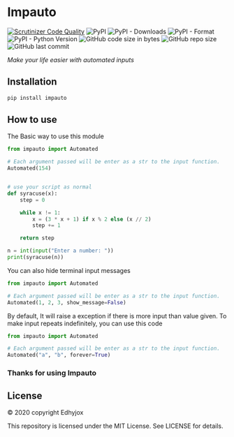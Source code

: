 # Impauto 

[![Scrutinizer Code Quality](https://scrutinizer-ci.com/g/Sigmanificient/impauto/badges/quality-score.png?b=master)](https://scrutinizer-ci.com/g/Sigmanificient/impauto/?branch=master)
![PyPI](https://img.shields.io/pypi/v/impauto)
![PyPI - Downloads](https://img.shields.io/pypi/dm/impauto)
![PyPI - Format](https://img.shields.io/pypi/format/impauto)
![PyPI - Python Version](https://img.shields.io/pypi/pyversions/impauto)
![GitHub code size in bytes](https://img.shields.io/github/languages/code-size/Sigmanificient/impauto)
![GitHub repo size](https://img.shields.io/github/repo-size/Sigmanificient/impauto)
![GitHub last commit](https://img.shields.io/github/last-commit/Sigmanificient/impauto)

*Make your life easier with automated inputs*

## Installation
```cmd
pip install impauto
```

## How to use
The Basic way to use this module
```python
from impauto import Automated

# Each argument passed will be enter as a str to the input function.
Automated(154) 


# use your script as normal
def syracuse(x):
    step = 0

    while x != 1:
        x = (3 * x + 1) if x % 2 else (x // 2)
        step += 1

    return step

n = int(input("Enter a number: "))
print(syracuse(n))
```
You can also hide terminal input messages
```python
from impauto import Automated

# Each argument passed will be enter as a str to the input function.
Automated(1, 2, 3, show_message=False)
```

By default, It will raise a exception if there is more input than value given.
To make input repeats indefinitely, you can use this code
```python
from impauto import Automated

# Each argument passed will be enter as a str to the input function.
Automated("a", "b", forever=True)
```

### Thanks for using Impauto

## License
© 2020 copyright Edhyjox

This repository is licensed under the MIT License.
See LICENSE for details.
